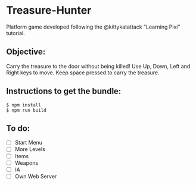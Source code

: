 # Treasure-Hunter
Platform game developed following the @kittykatattack "Learning Pixi" tutorial.

## Objective:
Carry the treasure to the door without being killed!
Use Up, Down, Left and Right keys to move. Keep space pressed to carry the treasure.

## Instructions to get the bundle:
```
$ npm install
$ npm run build
```

## To do:
- [ ] Start Menu
- [ ] More Levels
- [ ] Items
- [ ] Weapons
- [ ] IA
- [ ] Own Web Server
